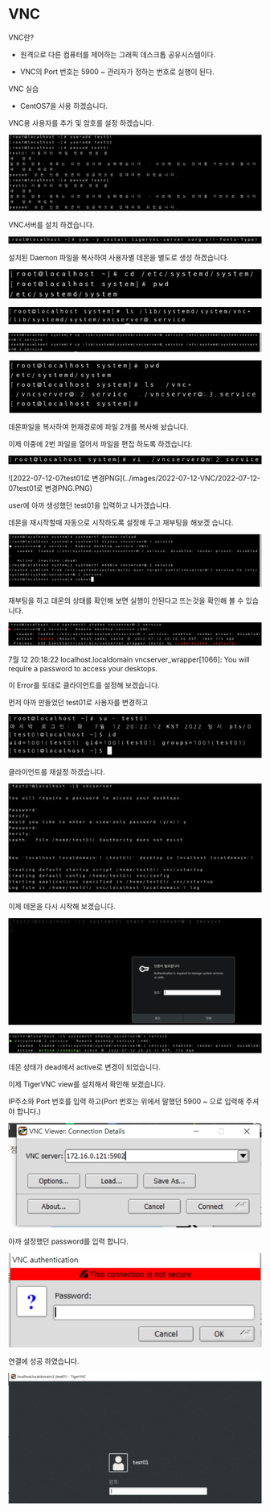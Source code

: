 # VNC

VNC란?

- 원격으로 다른 컴퓨터를 제어하는 그래픽 데스크톱 공유시스템이다.

- VNC의 Port 번호는 5900 ~ 관리자가 정하는 번호로 실행이 된다.





VNC 실습

- CentOS7을 사용 하겠습니다.



VNC용 사용자를 추가 및 암호를 설정 하겠습니다.

![2022-07-12-01유저생성](../images/2022-07-12-VNC/2022-07-12-01유저생성.PNG)



VNC서버를 설치 하겠습니다.

![2022-07-12-02vnc서버설치PNG](../images/2022-07-12-VNC/2022-07-12-02vnc서버설치PNG.PNG)



설치된 Daemon 파일을 복사하여 사용자별 데몬을 별도로 생성 하겠습니다.

![2022-07-12-03경로이동PNG](../images/2022-07-12-VNC/2022-07-12-03경로이동PNG.PNG)

![2022-07-12-04데몬경로확인PNG](../images/2022-07-12-VNC/2022-07-12-04데몬경로확인PNG.PNG)

![2022-07-12-05데몬으로복사PNG](../images/2022-07-12-VNC/2022-07-12-05데몬으로복사PNG.PNG)

![2022-07-12-05복사확인PNG](../images/2022-07-12-VNC/2022-07-12-05복사확인PNG.PNG)

데몬파일을 복사하여 현재경로에 파일 2개를 복사해 놨습니다.

이제 이중에 2번 파일을 열어서 파일을 편집 하도록 하겠습니다.

![2022-07-12-06파일편집PNG](../images/2022-07-12-VNC/2022-07-12-06파일편집PNG.PNG)

![2022-07-12-07test01로 변경PNG](../images/2022-07-12-VNC/2022-07-12-07test01로 변경PNG.PNG)

user에 아까 생성했던 test01을 입력하고 나가겠습니다.



데몬을 재시작할때 자동으로 시작하도록 설정해 두고 재부팅을 해보겠 습니다.

![2022-07-12-08데몬재시작](../images/2022-07-12-VNC/2022-07-12-08데몬재시작.PNG)



재부팅을 하고 데몬의 상태를 확인해 보면 실행이 안된다고 뜨는것을 확인해 볼 수 있습니다.

![2022-07-12-09데몬재시작실패](../images/2022-07-12-VNC/2022-07-12-09데몬재시작실패.PNG)



 7월 12 20:18:22 localhost.localdomain vncserver_wrapper[1066]: You will require a password to access your desktops.

이 Error를 토대로 클라이언트를 설정해 보겠습니다.

먼저 아까 만들었던 test01로 사용자를 변경하고

![2022-07-12-10사용자변경](../images/2022-07-12-VNC/2022-07-12-10사용자변경.PNG)

클라이언트를 재설정 하겠습니다.

![2022-07-12-11클라이언트설정](../images/2022-07-12-VNC/2022-07-12-11클라이언트설정.PNG)



이제 데몬을 다시 시작해 보겠습니다.

![2022-07-12-12데몬재시작](../images/2022-07-12-VNC/2022-07-12-12데몬재시작.PNG)

![2022-07-12-13데몬재시작](../images/2022-07-12-VNC/2022-07-12-13데몬재시작.PNG)

데몬 상태가 dead에서 active로 변경이 되었습니다.

이제 TigerVNC view를 설치해서 확인해 보겠습니다.



IP주소와 Port 번호를 입력 하고(Port 번호는 위에서 말했던 5900 ~ 으로 입력해 주셔야 합니다.)

![2022-07-12-14타이거vnc깔고실행](../images/2022-07-12-VNC/2022-07-12-14타이거vnc깔고실행.PNG)

아까 설정했던 password를 입력 합니다.

![2022-07-12-15타이거vnc깔고실행2](../images/2022-07-12-VNC/2022-07-12-15타이거vnc깔고실행2.PNG)

연결에 성공 하였습니다.

![2022-07-12-16성공](../images/2022-07-12-VNC/2022-07-12-16성공.PNG)